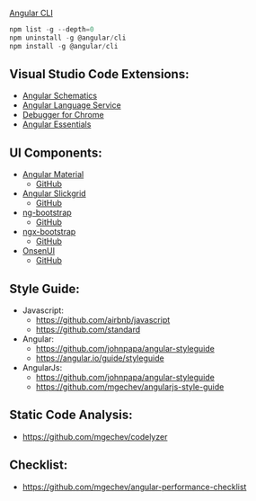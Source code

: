[Angular CLI](https://cli.angular.io/)
```js
npm list -g --depth=0
npm uninstall -g @angular/cli
npm install -g @angular/cli
```

## Visual Studio Code Extensions:
- [Angular Schematics](https://marketplace.visualstudio.com/items?itemName=cyrilletuzi.angular-schematics)
- [Angular Language Service](https://marketplace.visualstudio.com/items?itemName=Angular.ng-template)
- [Debugger for Chrome](https://marketplace.visualstudio.com/items?itemName=msjsdiag.debugger-for-chrome)
- [Angular Essentials](https://marketplace.visualstudio.com/items?itemName=johnpapa.angular-essentials)

## UI Components:
- [Angular Material](https://material.angular.io/)
  + [GitHub](https://github.com/angular/components)
- [Angular Slickgrid](https://ghiscoding.github.io/Angular-Slickgrid)
  + [GitHub](https://github.com/ghiscoding/Angular-Slickgrid)
- [ng-bootstrap](https://ng-bootstrap.github.io/#/home)
  + [GitHub](https://github.com/ng-bootstrap/ng-bootstrap)
- [ngx-bootstrap](https://valor-software.com/ngx-bootstrap)
  + [GitHub](https://github.com/valor-software/ngx-bootstrap)
- [OnsenUI](https://onsen.io/)
  + [GitHub](https://github.com/OnsenUI/OnsenUI)
  
 ## Style Guide:
  - Javascript:
    + https://github.com/airbnb/javascript
    + https://github.com/standard
 - Angular:
   + https://github.com/johnpapa/angular-styleguide
   + https://angular.io/guide/styleguide
 - AngularJs:
   + https://github.com/johnpapa/angular-styleguide
   + https://github.com/mgechev/angularjs-style-guide
 
 ## Static Code Analysis:
 - https://github.com/mgechev/codelyzer
 
 ## Checklist:
  - https://github.com/mgechev/angular-performance-checklist
